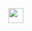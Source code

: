 <a href="https://dashboard.heroku.com/new?template=https://github.com/SHIVVHF/save">
     <img height="30px" src="https://img.shields.io/badge/Deploy%20To%20Heroku-blueviolet?style=for-the-badge&logo=heroku">
  </a>
